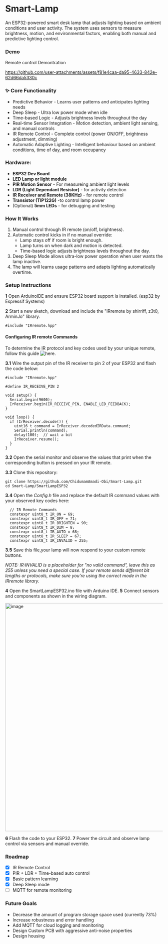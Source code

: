 # Smart-Lamp
An ESP32-powered smart desk lamp that adjusts lighting based on ambient conditions and user activity. The system uses sensors to measure brightness, motion, and environmental factors, enabling both manual and predictive lighting control.

### Demo
Remote control Demontration

https://github.com/user-attachments/assets/f81e4caa-da95-4633-842e-62d66da5330c

### ✨ Core Functionality
  * Predictive Behavior - Learns user patterns and anticipates lighting needs
  * Deep Sleep - Ultra low power mode when idle
  * Time-based Logic - Adjusts brightness levels throughout the day
  * Real-time Sensor Integration - Motion detection, ambient light sensing, and manual controls
  * IR Remote Control - Complete control (power ON/OFF, brightness adjustment, dimming)
  * Automatic Adaptive Lighting - Intelligent behaviour based on ambient conditions, time of day, and room occupancy

### Hardware:
  * **ESP32 Dev Board**
  * **LED Lamp or light module**
  * **PIR Motion Sensor** - For measureing ambient light levels
  * **LDR (Light Dependant Resistor)** - for activity detection
  * **IR Receiver and Remote (38KHz)** - for remote control
  * **Transistor (TIP122G)** -to control lamp power
  * (Optional) **5mm LEDs** - for debugging and testing

### How It Works
 1) Manual control through IR remote (on/off, brightness).
 2) Automatic control kicks in if no manual override:
    * Lamp stays off if room is bright enough.
    * Lamp turns on when dark and motion is detected.
    * Time-based logic adjusts brightness levels throughout the day.
 3) Deep Sleep Mode allows ultra-low power operation when user wants the lamp inactive.
 4) The lamp will learns usage patterns and adapts lighting automatically overtime.

### Setup Instructions 
**1** Open ArduinoIDE and ensure ESP32 board support is installed. (esp32 by Espressif Systems)

**2** Start a new sketch, download and include the "IRremote by shirriff, z3t0, ArminJo" library.
```
#include "IRremote.hpp"
```
#### Configuring IR remote Commands
To determine the IR protocol and key codes used by your unique remote, follow this guide ![here](https://www.makerguides.com/ir-receiver-remote-arduino-tutorial/).

**3.1** Wire the output pin of the IR receiver to pin 2 of your ESP32 and flash the code below:
```
#include "IRremote.hpp"

#define IR_RECEIVE_PIN 2

void setup() {
  Serial.begin(9600);
  IrReceiver.begin(IR_RECEIVE_PIN, ENABLE_LED_FEEDBACK);
}

void loop() {
  if (IrReceiver.decode()) {
    uint16_t command = IrReceiver.decodedIRData.command;
    Serial.println(command);
    delay(100);  // wait a bit
    IrReceiver.resume();
  }
}
```
**3.2** Open the serial monitor and observe the values that print when the corresponding button is pressed on your IR remote.
  
**3.3** Clone this repository:
```
git clone https://github.com/ChidumamAmadi-Obi/Smart-Lamp.git
cd Smart-Lamp/SmartLampESP32
```
**3.4** Open the *Config.h* file and replace the default IR command values with your observed key codes here:
```
  // IR Remote Commands
  constexpr uint8_t IR_ON = 69;
  constexpr uint8_t IR_OFF = 71;
  constexpr uint8_t IR_BRIGHTEN = 90;
  constexpr uint8_t IR_DIM = 8;
  constexpr uint8_t IR_AUTO = 68;
  constexpr uint8_t IR_SLEEP = 67;
  constexpr uint8_t IR_INVALID = 255;
```
**3.5** Save this file,your lamp will now respond to your custom remote buttons.

*NOTE: IR:INVALID is a placeholder for "no valid command", leave this as 255 unless you need a special case.
If your remote sends different bit lengths or protocols, make sure you’re using the correct mode in the IRremote library.*

**4** Open the SmartLampESP32.ino file with Arduino IDE.
**5** Connect sensors and components as shown in the wiring diagram.

<img width="962" height="727" alt="image" src="https://github.com/user-attachments/assets/4af03bc6-307f-4f97-8daa-f75f5d2b024e" />

**6** Flash the code to your ESP32.
**7** Power the circuit and observe lamp control via sensors and manual override.

### Roadmap
- [x] IR Remote Control
- [x] PIR + LDR + Time-based auto control
- [x] Basic pattern learning
- [x] Deep Sleep mode
- [ ] MQTT for remote monitoring

### Future Goals
  * Decrease the amount of program storage space used (currently 73%)
  * Increase robustness and error handling
  * Add MQTT for cloud logging and monitoring
  * Design Custom PCB with aggressive anti-noise properties
  * Design housing

